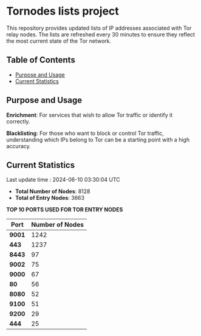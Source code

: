 # Tornodes lists project

This repository provides updated lists of IP addresses associated with Tor relay nodes. The lists are refreshed every 30 minutes to ensure they reflect the most current state of the Tor network.

## Table of Contents

- [Purpose and Usage](#purpose-and-usage)
- [Current Statistics](#current-statistics)


## Purpose and Usage

**Enrichment**: For services that wish to allow Tor traffic or identify it correctly.

**Blacklisting**: For those who want to block or control Tor traffic, understanding which IPs belong to Tor can be a starting point with a high accuracy.

## Current Statistics

Last update time : 2024-06-10 03:30:04 UTC

- **Total Number of Nodes**: 8128
- **Total of Entry Nodes**: 3663

**TOP 10 PORTS USED FOR TOR ENTRY NODES**

| **Port** | **Number of Nodes** |
|------|-----------------|
| **9001**   | 1242  |
| **443**   | 1237  |
| **8443**   | 97  |
| **9002**   | 75  |
| **9000**   | 67  |
| **80**   | 56  |
| **8080**   | 52  |
| **9100**   | 51  |
| **9200**   | 29  |
| **444**   | 25  |

